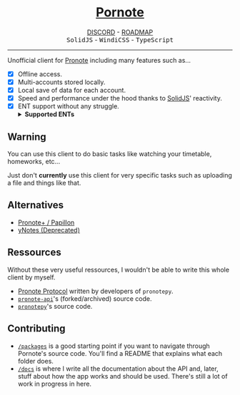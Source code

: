 <h1 align="center"><a href="https://www.pornote.ml">Pornote</a></h1>

<p align="center">
  <a href="https://discord.gg/qwJu57chBE">DISCORD</a> - <a href="https://github.com/users/Vexcited/projects/5">ROADMAP</a> <br />
  <kbd>SolidJS</kbd> - <kbd>WindiCSS</kbd> - <kbd>TypeScript</kbd> <br />
</p>

<hr />

Unofficial client for [Pronote](https://www.index-education.com/fr/logiciel-gestion-vie-scolaire.php)
including many features such as...

- [x] Offline access.
- [x] Multi-accounts stored locally.
- [x] Local save of data for each account.
- [x] Speed and performance under the hood thanks to [SolidJS](https://solidjs.com)' reactivity.
- [x] ENT support without any struggle.
  <details>
   <summary><b>Supported ENTs</b></summary>
   <details>
     <summary><b>OpenENT (w/Local)</b></summary>
     <ul>
      <li><a href="https://mon.lyceeconnecte.fr/auth/login">mon.lyceeconnecte.fr</a></li>
      <li><a href="https://ent.l-educdenormandie.fr/auth/login">ent.l-educdenormandie.fr</a></li>
     </ul>
    </details>
  </details>

## Warning

You can use this client to do basic tasks
like watching your timetable, homeworks, etc...

Just don't **currently** use this client for very specific
tasks such as uploading a file and things like that.

## Alternatives

- [Pronote+ / Papillon](https://github.com/PapillonApp/Papillon)
- [yNotes (Deprecated)](https://github.com/EduWireApps/ynotes)

## Ressources

Without these very useful ressources, I wouldn't be able to write this whole client by myself.

- [Pronote Protocol](https://github.com/bain3/pronotepy/blob/master/PRONOTE%20protocol.md) written by developers of `pronotepy`.
- [`pronote-api`](https://github.com/dorian-eydoux/pronote-api/tree/master/src)'s (forked/archived) source code.
- [`pronotepy`](https://github.com/bain3/pronotepy)'s source code.

## Contributing

- [`/packages`](./packages) is a good starting point if you want to navigate through Pornote's source code. You'll find a README that explains what each folder does.
- [`/docs`](./docs) is where I write all the documentation about the API and, later, stuff about how the app works and should be used. There's still a lot of work in progress in here.

